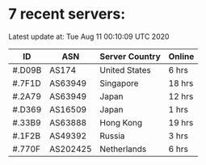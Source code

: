 # 7 recent servers:

Latest update at: Tue Aug 11 00:10:09 UTC 2020

| ID | ASN | Server Country | Online |
| -- | --- | -------------- | ------ |
| #.D09B | AS174 | United States | 6 hrs |
| #.7F1D | AS63949 | Singapore | 18 hrs |
| #.2A79 | AS63949 | Japan | 12 hrs |
| #.D369 | AS16509 | Japan | 1 hrs |
| #.33B9 | AS63888 | Hong Kong | 19 hrs |
| #.1F2B | AS49392 | Russia | 3 hrs |
| #.770F | AS202425 | Netherlands | 6 hrs |

